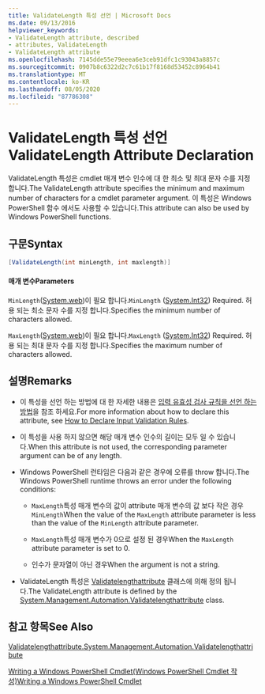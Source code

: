 ```yaml
---
title: ValidateLength 특성 선언 | Microsoft Docs
ms.date: 09/13/2016
helpviewer_keywords:
- ValidateLength attribute, described
- attributes, ValidateLength
- ValidateLength attribute
ms.openlocfilehash: 7145dde55e79eeea6e3ceb91dfc1c93043a8857c
ms.sourcegitcommit: 0907b8c6322d2c7c61b17f8168d53452c8964b41
ms.translationtype: MT
ms.contentlocale: ko-KR
ms.lasthandoff: 08/05/2020
ms.locfileid: "87786308"
---
```

# <a name="validatelength-attribute-declaration"></a><span data-ttu-id="ffeaf-102">ValidateLength 특성 선언</span><span class="sxs-lookup"><span data-stu-id="ffeaf-102">ValidateLength Attribute Declaration</span></span>

<span data-ttu-id="ffeaf-103">ValidateLength 특성은 cmdlet 매개 변수 인수에 대 한 최소 및 최대 문자 수를 지정 합니다.</span><span class="sxs-lookup"><span data-stu-id="ffeaf-103">The ValidateLength attribute specifies the minimum and maximum number of characters for a cmdlet parameter argument.</span></span> <span data-ttu-id="ffeaf-104">이 특성은 Windows PowerShell 함수 에서도 사용할 수 있습니다.</span><span class="sxs-lookup"><span data-stu-id="ffeaf-104">This attribute can also be used by Windows PowerShell functions.</span></span>

## <a name="syntax"></a><span data-ttu-id="ffeaf-105">구문</span><span class="sxs-lookup"><span data-stu-id="ffeaf-105">Syntax</span></span>

```csharp
[ValidateLength(int minLength, int maxlength)]
```

#### <a name="parameters"></a><span data-ttu-id="ffeaf-106">매개 변수</span><span class="sxs-lookup"><span data-stu-id="ffeaf-106">Parameters</span></span>

<span data-ttu-id="ffeaf-107">`MinLength`([System.web](/dotnet/api/System.Int32))이 필요 합니다.</span><span class="sxs-lookup"><span data-stu-id="ffeaf-107">`MinLength` ([System.Int32](/dotnet/api/System.Int32)) Required.</span></span> <span data-ttu-id="ffeaf-108">허용 되는 최소 문자 수를 지정 합니다.</span><span class="sxs-lookup"><span data-stu-id="ffeaf-108">Specifies the minimum number of characters allowed.</span></span>

<span data-ttu-id="ffeaf-109">`MaxLength`([System.web](/dotnet/api/System.Int32))이 필요 합니다.</span><span class="sxs-lookup"><span data-stu-id="ffeaf-109">`MaxLength` ([System.Int32](/dotnet/api/System.Int32)) Required.</span></span> <span data-ttu-id="ffeaf-110">허용 되는 최대 문자 수를 지정 합니다.</span><span class="sxs-lookup"><span data-stu-id="ffeaf-110">Specifies the maximum number of characters allowed.</span></span>

## <a name="remarks"></a><span data-ttu-id="ffeaf-111">설명</span><span class="sxs-lookup"><span data-stu-id="ffeaf-111">Remarks</span></span>

- <span data-ttu-id="ffeaf-112">이 특성을 선언 하는 방법에 대 한 자세한 내용은 [입력 유효성 검사 규칙을 선언 하는 방법](./how-to-validate-parameter-input.md)을 참조 하세요.</span><span class="sxs-lookup"><span data-stu-id="ffeaf-112">For more information about how to declare this attribute, see [How to Declare Input Validation Rules](./how-to-validate-parameter-input.md).</span></span>

- <span data-ttu-id="ffeaf-113">이 특성을 사용 하지 않으면 해당 매개 변수 인수의 길이는 모두 일 수 있습니다.</span><span class="sxs-lookup"><span data-stu-id="ffeaf-113">When this attribute is not used, the corresponding parameter argument can be of any length.</span></span>

- <span data-ttu-id="ffeaf-114">Windows PowerShell 런타임은 다음과 같은 경우에 오류를 throw 합니다.</span><span class="sxs-lookup"><span data-stu-id="ffeaf-114">The Windows PowerShell runtime throws an error under the following conditions:</span></span>

  - <span data-ttu-id="ffeaf-115">`MaxLength`특성 매개 변수의 값이 attribute 매개 변수의 값 보다 작은 경우 `MinLength`</span><span class="sxs-lookup"><span data-stu-id="ffeaf-115">When the value of the `MaxLength` attribute parameter is less than the value of the `MinLength` attribute parameter.</span></span>

  - <span data-ttu-id="ffeaf-116">`MaxLength`특성 매개 변수가 0으로 설정 된 경우</span><span class="sxs-lookup"><span data-stu-id="ffeaf-116">When the `MaxLength` attribute parameter is set to 0.</span></span>

  - <span data-ttu-id="ffeaf-117">인수가 문자열이 아닌 경우</span><span class="sxs-lookup"><span data-stu-id="ffeaf-117">When the argument is not a string.</span></span>

- <span data-ttu-id="ffeaf-118">ValidateLength 특성은 [Validatelengthattribute](/dotnet/api/System.Management.Automation.ValidateLengthAttribute) 클래스에 의해 정의 됩니다.</span><span class="sxs-lookup"><span data-stu-id="ffeaf-118">The ValidateLength attribute is defined by the [System.Management.Automation.Validatelengthattribute](/dotnet/api/System.Management.Automation.ValidateLengthAttribute) class.</span></span>

## <a name="see-also"></a><span data-ttu-id="ffeaf-119">참고 항목</span><span class="sxs-lookup"><span data-stu-id="ffeaf-119">See Also</span></span>

[<span data-ttu-id="ffeaf-120">Validatelengthattribute.</span><span class="sxs-lookup"><span data-stu-id="ffeaf-120">System.Management.Automation.Validatelengthattribute</span></span>](/dotnet/api/System.Management.Automation.ValidateLengthAttribute)

[<span data-ttu-id="ffeaf-121">Writing a Windows PowerShell Cmdlet(Windows PowerShell Cmdlet 작성)</span><span class="sxs-lookup"><span data-stu-id="ffeaf-121">Writing a Windows PowerShell Cmdlet</span></span>](./writing-a-windows-powershell-cmdlet.md)

